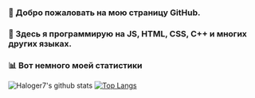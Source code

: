 ### 👋 Добро пожаловать на мою страницу GitHub.

### 💠 Здесь я программирую на JS, HTML, CSS, C++ и многих других языках.

### 📊 Вот немного моей статистики
![Haloger7's github stats](https://github-readme-stats.vercel.app/api?username=haloger7&show_icons=true&theme=onedark) [![Top Langs](https://github-readme-stats.vercel.app/api/top-langs/?username=haloger7)](https://github.com/anuraghazra/github-readme-stats)
